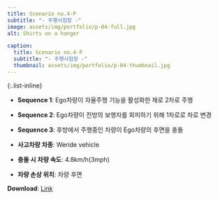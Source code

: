```yaml
---
title: Scenario no.4-P
subtitle: "- 주행시험장 -"
image: assets/img/portfolio/p-04-full.jpg
alt: Shirts on a hanger

caption:
  title: Scenario no.4-P
  subtitle: "- 주행시험장 -"
  thumbnail: assets/img/portfolio/p-04-thumbnail.jpg
--- 
```


{:.list-inline}
- **Sequence 1**: Ego차량이 자율주행 기능을 활성화한 채로 2차로 주행
- **Sequence 2**: Ego차량이 전방의 보행자를 회피하기 위해 1차로로 차로 변경
- **Sequence 3**: 후방에서 주행중인 차량이 Ego차량의 후면을 충돌

- **사고차량 차종**: Weride vehicle
- **충돌 시 차량 속도**: 4.8km/h(3mph)
- **차량 손상 위치**: 차량 후면

**Download**: [Link  ](https://gofile.me/5HZpx/KXlaiOFBR)
